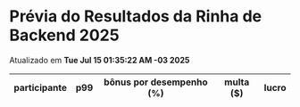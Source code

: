 # Prévia do Resultados da Rinha de Backend 2025
Atualizado em **Tue Jul 15 01:35:22 AM -03 2025**


| participante | p99 | bônus por desempenho (%) | multa ($) | lucro |
| -- | -- | -- | -- | -- |
